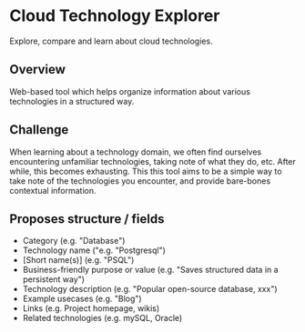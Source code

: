 # Cloud Technology Explorer
Explore, compare and learn about cloud technologies.

## Overview
Web-based tool which helps organize information about various technologies in a structured way. 

## Challenge
When learning about a technology domain, we often find ourselves encountering unfamiliar technologies, taking note of what they do, etc. After while, this becomes exhausting. This this tool aims to be a simple way to take note of the technologies you encounter, and provide bare-bones contextual information.

## Proposes structure / fields
- Category (e.g. "Database")
- Technology name ("e.g. "Postgresql")
- [Short name(s)] (e.g. "PSQL")
- Business-friendly purpose or value (e.g. "Saves structured data in a persistent way")
- Technology description (e.g. "Popular open-source database, xxx")
- Example usecases (e.g. "Blog")
- Links (e.g. Project homepage, wikis)
- Related technologies (e.g. mySQL, Oracle)
